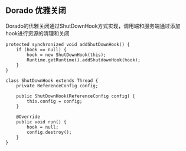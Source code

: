 
## Dorado 优雅关闭

Dorado的优雅关闭通过ShutDownHook方式实现，调用端和服务端通过添加hook进行资源的清理和关闭

````
protected synchronized void addShutDownHook() {
    if (hook == null) {
        hook = new ShutDownHook(this);
        Runtime.getRuntime().addShutdownHook(hook);
    }
}

class ShutDownHook extends Thread {
    private ReferenceConfig config;
    
    public ShutDownHook(ReferenceConfig config) {
        this.config = config;
    }
    
    @Override
    public void run() {
        hook = null;
        config.destroy(); 
    }
}
````